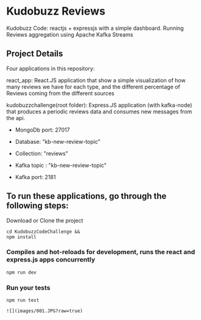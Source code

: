 # Kudobuzz Reviews 
Kudobuzz Code: reactjs + expressjs  with a simple dashboard. Running Reviews aggregation using Apache Kafka Streams

## Project Details
Four applications in this repository:

react_app: React.JS application that show a simple visualization of how many reviews we have for each type, and the different percentage of
Reviews coming from the different sources

kudobuzzchallenge(root folder): Express.JS application (with kafka-node) that produces a periodic reviews data and consumes new messages from the api. 
* MongoDb port: 27017
* Database: "kb-new-review-topic"
* Collection: "reviews"

* Kafka topic : "kb-new-review-topic"
* Kafka port: 2181


## To run these applications, go through the following steps:
Download or Clone the project 
```
cd KudobuzzCodeChallenge &&
npm install
```
### Compiles and hot-reloads for development, runs the react and express.js apps concurrently
```
npm run dev
```
### Run your tests
```
npm run test

![](images/001.JPG?raw=true)